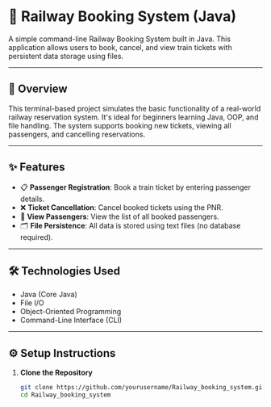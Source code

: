 # 🚆 Railway Booking System (Java)

A simple command-line Railway Booking System built in Java. This application allows users to book, cancel, and view train tickets with persistent data storage using files.

---

## 📌 Overview

This terminal-based project simulates the basic functionality of a real-world railway reservation system. It's ideal for beginners learning Java, OOP, and file handling. The system supports booking new tickets, viewing all passengers, and cancelling reservations.

---

## ✨ Features

- 📋 **Passenger Registration**: Book a train ticket by entering passenger details.
- ❌ **Ticket Cancellation**: Cancel booked tickets using the PNR.
- 🧾 **View Passengers**: View the list of all booked passengers.
- 🗂️ **File Persistence**: All data is stored using text files (no database required).

---

## 🛠️ Technologies Used

- Java (Core Java)
- File I/O
- Object-Oriented Programming
- Command-Line Interface (CLI)

---

## ⚙️ Setup Instructions

1. **Clone the Repository**
   ```bash
   git clone https://github.com/yourusername/Railway_booking_system.git
   cd Railway_booking_system
